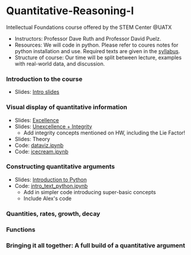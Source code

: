 # Quantitative-Reasoning-I
Intellectual Foundations course offered by the STEM Center @UATX

- Instructors: Professor Dave Ruth and Professor David Puelz.
- Resources: We will code in python.  Please refer to coures notes for python installation and use.  Required texts are given in the [syllabus](syllabus.pdf).
- Structure of course: Our time will be split between lecture, examples with real-world data, and discussion.

### Introduction to the course

- Slides: [Intro slides](topics/Introduction/intro.pdf)

### Visual display of quantitative information

- Slides: [Excellence](topics/DataViz/excellence.pdf)
- Slides: [Unexcellence + Integrity](topics/DataViz/hallofshame.pdf)
	- Add integrity concepts mentioned on HW, including the Lie Factor!
- Slides: Theory
- Code: [dataviz.ipynb](notebooks/dataviz.ipynb)
- Code: [icecream.ipynb](notebooks/icecream.ipynb)

### Constructing quantitative arguments

- Slides: [Introduction to Python](topics/QuantArguments/python.pdf)
- Code: [intro_text_python.ipynb](notebooks/intro_text_python.ipynb)
	- Add in simpler code introducing super-basic concepts
	- Include Alex's code

### Quantities, rates, growth, decay

### Functions

### Bringing it all together: A full build of a quantitative argument

